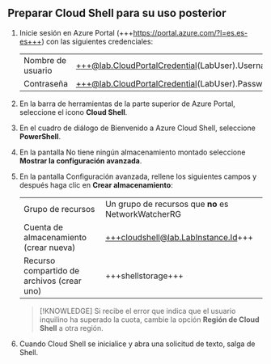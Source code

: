 ## Preparar Cloud Shell para su uso posterior
1. Inicie sesión en Azure Portal (+++https://portal.azure.com/?l=es.es-es+++) con las siguientes credenciales:

    |||
    |--|--|
    |Nombre de usuario|+++@lab.CloudPortalCredential(LabUser).Username+++|
    |Contraseña|+++@lab.CloudPortalCredential(LabUser).Password+++|

1. En la barra de herramientas de la parte superior de Azure Portal, seleccione el icono **Cloud Shell**.

1. En el cuadro de diálogo de Bienvenido a Azure Cloud Shell, seleccione **PowerShell**.

1. En la pantalla No tiene ningún almacenamiento montado seleccione **Mostrar la configuración avanzada**.

1. En la pantalla Configuración avanzada, rellene los siguientes campos y después haga clic en **Crear almacenamiento**:

    |||
    |--|--|
    |Grupo de recursos|Un grupo de recursos que **no** es NetworkWatcherRG|
    |Cuenta de almacenamiento (crear nueva)|+++cloudshell@lab.LabInstance.Id+++|
    |Recurso compartido de archivos (crear uno)|+++shellstorage+++|
    
    >[!KNOWLEDGE] Si recibe el error que indica que el usuario inquilino ha superado la cuota, cambie la opción **Región de Cloud Shell** a otra región.

1. Cuando Cloud Shell se inicialice y abra una solicitud de texto, salga de Shell.